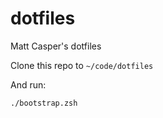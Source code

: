 dotfiles
========

Matt Casper's dotfiles

Clone this repo to `~/code/dotfiles`

And run:
```shell
./bootstrap.zsh
```
